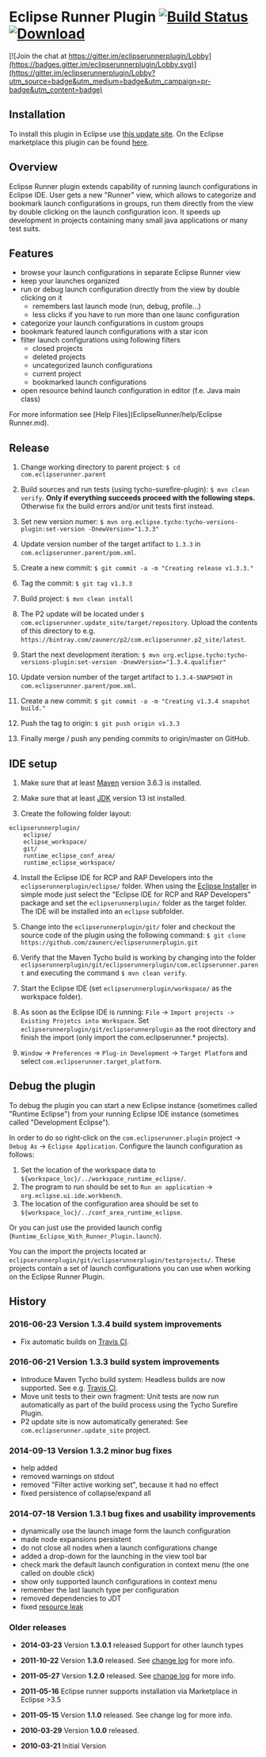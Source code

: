 Eclipse Runner Plugin [![Build Status](https://travis-ci.org/zaunerc/eclipserunnerplugin.svg?branch=master)](https://travis-ci.org/zaunerc/eclipserunnerplugin) [![Download](https://api.bintray.com/packages/zaunerc/p2/com.eclipserunner.p2_site/images/download.svg) ](https://dl.bintray.com/zaunerc/p2/com.eclipserunner.p2_site/latest/)
===================

[![Join the chat at https://gitter.im/eclipserunnerplugin/Lobby](https://badges.gitter.im/eclipserunnerplugin/Lobby.svg)](https://gitter.im/eclipserunnerplugin/Lobby?utm_source=badge&utm_medium=badge&utm_campaign=pr-badge&utm_content=badge)

Installation
-------

To install this plugin in Eclipse use [this update site](https://dl.bintray.com/zaunerc/p2/com.eclipserunner.p2_site/latest/).
On the Eclipse marketplace this plugin can be found [here](https://marketplace.eclipse.org/content/eclipse-runner).

Overview
--------

Eclipse Runner plugin extends capability of running launch configurations in Eclipse IDE. 
User gets a new "Runner" view, which allows to categorize and bookmark launch configurations 
in groups, run them directly from the view by double clicking on the launch configuration icon. 
It speeds up development in projects containing many small java applications or many test suits.

Features
---------

 - browse your launch configurations in separate Eclipse Runner view
 - keep your launches organized   
 - run or debug launch configuration directly from the view by double clicking on it
   - remembers last launch mode (run, debug, profile...)
   - less clicks if you have to run more than one launc configuration   
 - categorize your launch configurations in custom groups
 - bookmark featured launch configurations with a star icon
 - filter launch configurations using following filters
   - closed projects
   - deleted projects
   - uncategorized launch configurations
   - current project
   - bookmarked launch configurations
 - open resource behind launch configuration in editor (f.e. Java main class)

For more information see [Help Files](EclipseRunner/help/Eclipse Runner.md).

Release
--------

1. Change working directory to parent project: `$ cd com.eclipserunner.parent`

1. Build sources and run tests (using tycho-surefire-plugin): `$ mvn clean verify`. **Only if everything succeeds proceed with the following steps.** Otherwise fix the build errors and/or unit tests first instead. 

1. Set new version numer: `$ mvn org.eclipse.tycho:tycho-versions-plugin:set-version -DnewVersion="1.3.3"`

1. Update version number of the target artifact to `1.3.3` in `com.eclipserunner.parent/pom.xml`.

1. Create a new commit: `$ git commit -a -m "Creating release v1.3.3."`

1. Tag the commit: `$ git tag v1.3.3`

1. Build project: `$ mvn clean install`

1. The P2 update will be located under `$ com.eclipserunner.update_site/target/repository`. Upload the contents of this directory to e.g. `https://bintray.com/zaunerc/p2/com.eclipserunner.p2_site/latest`.

1. Start the next development iteration: `$ mvn org.eclipse.tycho:tycho-versions-plugin:set-version -DnewVersion="1.3.4.qualifier"`

1. Update version number of the target artifact to `1.3.4-SNAPSHOT` in `com.eclipserunner.parent/pom.xml`.

1. Create a new commit: `$ git commit -a -m "Creating v1.3.4 snapshot build."`

1. Push the tag to origin: `$ git push origin v1.3.3`

1. Finally merge / push any pending commits to origin/master on GitHub.

IDE setup
--------

1. Make sure that at least [Maven](https://maven.apache.org/) version 3.6.3 is installed.

2. Make sure that at least [JDK](https://openjdk.java.net/) version 13 ist installed.

3. Create the following folder layout:

```
eclipserunnerplugin/
    eclipse/
    eclipse_workspace/
    git/
    runtime_eclipse_conf_area/
    runtime_eclipse_workspace/
```

4. Install the Eclipse IDE for RCP and RAP Developers into the `eclipserunnerplugin/eclipse/`
   folder. When using the [Eclipse Installer](https://www.eclipse.org/downloads/packages/)
   in simple mode just select the "Eclipse IDE for RCP and RAP Developers" package and
   set the `eclipserunnerplugin/` folder as the target folder. The IDE will be installed into an
   `eclipse` subfolder.
 
5. Change into the `eclipserunnerplugin/git/` foler and checkout the source code of the plugin
   using the following command: `$ git clone https://github.com/zaunerc/eclipserunnerplugin.git`

6. Verify that the Maven Tycho build is working by changing into the folder
   `eclipserunnerplugin/git/eclipserunnerplugin/com.eclipserunner.parent`
   and executing the command `$ mvn clean verify`.

7. Start the Eclipse IDE (set `eclipserunnerplugin/workspace/` as the workspace folder).

8. As soon as the Eclipse IDE is running: `File` -> `Import projects -> Existing Projetcs into Workspace`.
   Set `eclipserunnerplugin/git/eclipserunnerplugin` as the root directory and finish the import
   (only import the com.eclipserunner.* projects).

9. `Window` -> `Preferences` -> `Plug-in Development` -> `Target Platform` and select `com.eclipserunner.target_platform`.

Debug the plugin
--------

To debug the plugin you can start a new Eclipse instance (sometimes
called "Runtime Eclipse") from your running Eclipse IDE instance (sometimes called
"Development Eclipse").

In order to do so right-click on the `com.eclipserunner.plugin` project ->
`Debug As` -> `Eclipse Application`. Configure the launch configuration as follows:

1. Set the location of the workspace data to `${workspace_loc}/../workspace_runtime_eclipse/`.
2. The program to run should be set to `Run an application` -> `org.eclipse.ui.ide.workbench`.
3. The location of the configuration area should be set to `${workspace_loc}/../conf_area_runtime_eclipse`.

Or you can just use the provided launch config (`Runtime_Eclipse_With_Runner_Plugin.launch`).

You can the import the projects located ar `eclipserunnerplugin/git/eclipserunnerplugin/testprojects/`.
These projects contain a set of launch configurations you can use when
working on the Eclipse Runner Plugin.

History
-------

### 2016-06-23 Version 1.3.4 build system improvements

- Fix automatic builds on [Travis CI](https://travis-ci.org/zaunerc/eclipserunnerplugin).

### 2016-06-21 Version 1.3.3 build system improvements

- Introduce Maven Tycho build system: Headless builds are now supported. See e.g. [Travis CI](https://travis-ci.org/zaunerc/eclipserunnerplugin).
- Move unit tests to their own fragment: Unit tests are now run automatically as part of the build process using the Tycho Surefire Plugin.
- P2 update site is now automatically generated: See `com.eclipserunner.update_site` project.

### 2014-09-13 Version 1.3.2 minor bug fixes

- help added
- removed warnings on stdout
- removed "Filter active working set", because it had no effect
- fixed persistence of collapse/expand all

### 2014-07-18 Version 1.3.1 bug fixes and usability improvements

- dynamically use the launch image form the launch configuration
- made node expansions persistent 
- do not close all nodes when a launch configurations change
- added a drop-down for the launching in the view tool bar
- check mark the default launch configuration in context menu (the one called on double click)
- show only supported launch configurations in context menu
- remember the last launch type per configuration
- removed dependencies to JDT
- fixed [resource leak](https://code.google.com/p/eclipserunnerplugin/issues/detail?id=12)

### Older releases

- **2014-03-23** Version **1.3.0.1** released Support for other launch types

- **2011-10-22** Version **1.3.0** released. See [change log](https://code.google.com/p/eclipserunnerplugin/wiki/Changelog) for more info.

- **2011-05-27** Version **1.2.0** released. See [change log](https://code.google.com/p/eclipserunnerplugin/wiki/Changelog) for more info.

- **2011-05-16** Eclipse runner supports installation via Marketplace in Eclipse >3.5

- **2011-05-15** Version **1.1.0** released. See change log for more info.

- **2010-03-29** Version **1.0.0** released.

- **2010-03-21** Initial Version
